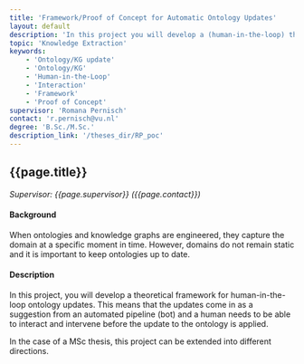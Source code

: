 ```yaml
---
title: 'Framework/Proof of Concept for Automatic Ontology Updates'
layout: default
description: 'In this project you will develop a (human-in-the-loop) theoretical framework and engineer a proof of concept for automatic ontology updates. The updates are suggested using an agent (bot) and the human needs to make decisions on the update and adjust if necessary.'
topic: 'Knowledge Extraction'
keywords: 
    - 'Ontology/KG update'
    - 'Ontology/KG'
    - 'Human-in-the-Loop'
    - 'Interaction'
    - 'Framework'
    - 'Proof of Concept'
supervisor: 'Romana Pernisch'
contact: 'r.pernisch@vu.nl'
degree: 'B.Sc./M.Sc.'
description_link: '/theses_dir/RP_poc'
---
```


## {{page.title}} 
*Supervisor: {{page.supervisor}} ({{page.contact}})*

#### Background
When ontologies and knowledge graphs are engineered, they capture the domain at a specific moment in time.
However, domains do not remain static and it is important to keep ontologies up to date.

#### Description
In this project, you will develop a theoretical framework for human-in-the-loop ontology updates. This means that the updates come in as a suggestion from an automated pipeline (bot) and a human needs to be able to interact and intervene before the update to the ontology is applied.

In the case of a MSc thesis, this project can be extended into different directions.

